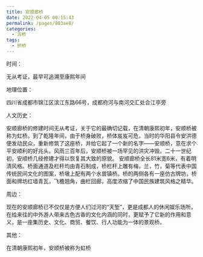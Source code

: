 ```yaml
---
title: 安顺廊桥
date: 2022-04-05 00:15:43
permalink: /pages/883ae8/
categories:
  - 古桥
tags:
  - 拱桥 
---
```

时间：

无从考证，最早可追溯至康熙年间

地理位置：

四川省成都市锦江区滨江东路66号，成都府河与南河交汇处合江亭旁

人文历史：

安顺廊桥的修建时间无从考证，关于它的最确切记载，在清朝康熙初年，安顺桥被称为虹桥。到了乾隆年间，由于桥身破败，桥体岌岌可危，当时的华阳县令安洪德便发动民众，重新修筑了这座桥，并给它起了一个新的名字——安顺桥，意在求个平安顺利的好兆头。风雨三百年后，安顺桥被一场罕见的洪灾冲毁。二十一世纪初，安顺桥几经修建才得以恢复其大致的原貌。 安顺廊桥全长81米宽6米，有着明清风格。桥面通道及栏杆均由青石制成，桥栏杆上雕有梅，兰，竹，菊等代表中国传统民间文化的图案，桥墩上配有两个水兽镇桥。桥的两侧各有一座仿古牌坊，桥面和牌坊红墙青瓦，飞檐翘角，曲栏回廊，高度浓缩了中国民族建筑风格之精华。

周边：

现在的安顺廊桥已不仅仅是方便人们过河的“天堑”，更是成都人的休闲娱乐场所，在给来往的中外游人带来古色古香的文化内涵的同时，更赋予了它新的作用和意义，是一座集历史、文化、商贸、餐饮、行人功能为一体的景观桥。

其他：

在清朝康熙初年，安顺桥被称为虹桥
